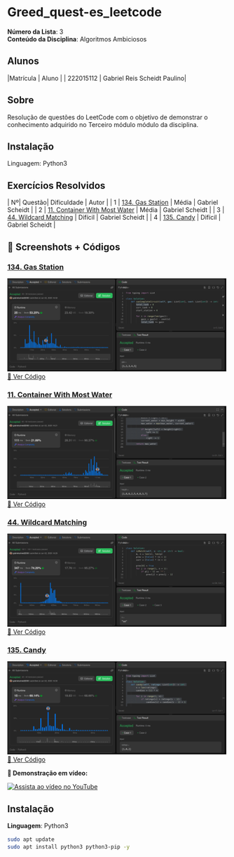# Greed_quest-es_leetcode

**Número da Lista**: 3<br>
**Conteúdo da Disciplina**: Algoritmos Ambiciosos<br>

## Alunos
|Matrícula | Aluno |
| 222015112  | Gabriel Reis Scheidt Paulino|

## Sobre 
Resolução de questões do LeetCode com o objetivo de demonstrar o conhecimento adquirido no Terceiro módulo módulo da disciplina.

## Instalação
Linguagem: Python3

## Exercícios Resolvidos

| Nº| Questão| Dificuldade | Autor            |
| 1 | [134. Gas Station](https://leetcode.com/problems/gas-station/description/?envType=problem-list-v2&envId=greedy) |  Média | Gabriel Scheidt  |
| 2 | [11. Container With Most Water](https://leetcode.com/problems/container-with-most-water/description/?envType=problem-list-v2&envId=greedy) | Média | Gabriel Scheidt  |
| 3 | [44. Wildcard Matching](https://leetcode.com/problems/wildcard-matching/description/?envType=problem-list-v2&envId=greedy) | Difícil  |  Gabriel Scheidt |
| 4 | [135. Candy](https://leetcode.com/problems/candy/description/?envType=problem-list-v2&envId=greedy) |  Difícil  | Gabriel Scheidt |


## 📸 Screenshots + Códigos

<h3><a href="https://leetcode.com/problems/gas-station/description/?envType=problem-list-v2&envId=greedy">134. Gas Station</a></h3>
<img src="https://github.com/projeto-de-algoritmos-2025/Greed_quest-es_leetcode/blob/main/Exercicio_1/134gas.png?raw=true" width="500"/>
<br>
<a href="https://github.com/projeto-de-algoritmos-2025/Greed_quest-es_leetcode/blob/main/Exercicio_1/134_Gas_Station.py">📎 Ver Código</a>

<h3><a href="https://leetcode.com/problems/container-with-most-water/description/?envType=problem-list-v2&envId=greedy">11. Container With Most Water</a></h3>
<img src="https://github.com/projeto-de-algoritmos-2025/Greed_quest-es_leetcode/blob/main/Exercicio_2/11_container.png?raw=true" width="500"/>
<br>
<a href="https://github.com/projeto-de-algoritmos-2025/Greed_quest-es_leetcode/blob/main/Exercicio_2/11_Container_With_Most_Water.py">📎 Ver Código</a>

<h3><a href="https://leetcode.com/problems/wildcard-matching/description/?envType=problem-list-v2&envId=greedy">44. Wildcard Matching</a></h3>
<img src="https://github.com/projeto-de-algoritmos-2025/Greed_quest-es_leetcode/blob/main/Exercicio_3/44_wildcard.png?raw=true" width="500"/>
<br>
<a href="https://github.com/projeto-de-algoritmos-2025/Greed_quest-es_leetcode/blob/main/Exercicio_3/44_Wildcard_Matching.py">📎 Ver Código</a>

<h3><a href="https://leetcode.com/problems/candy/description/?envType=problem-list-v2&envId=greedy">135. Candy</a></h3>
<img src="https://github.com/projeto-de-algoritmos-2025/Greed_quest-es_leetcode/blob/main/Exercicio_4/135_candy.png?raw=true" width="500"/>
<br>
<a href="https://github.com/projeto-de-algoritmos-2025/Greed_quest-es_leetcode/blob/main/Exercicio_4/135_Candy.py">📎 Ver Código</a>

<p><strong>🎥 Demonstração em vídeo:</strong></p>
<a href="https://youtu.be/XXj0teW7RNU" target="_blank">
  <img src="https://img.youtube.com/vi/XXj0teW7RNU/0.jpg" alt="Assista ao vídeo no YouTube" width="640">
</a>



## Instalação 
**Linguagem**: Python3<br>

```bash
sudo apt update
sudo apt install python3 python3-pip -y
```
